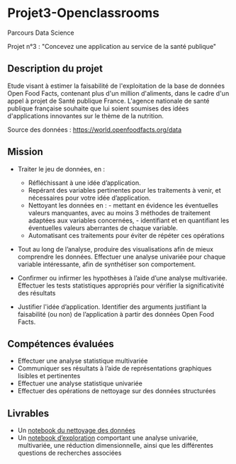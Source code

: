 # Projet3-Openclassrooms
Parcours Data Science

Projet n°3 : "Concevez une application au service de la santé publique"

## Description du projet 

Etude visant à estimer la faisabilité de l'exploitation de la base de données Open Food Facts, contenant plus d'un million d'aliments, dans le cadre d'un appel à projet de Santé publique France. L'agence nationale de santé publique française souhaite que lui soient soumises des idées d'applications innovantes sur le thème de la nutrition.

Source des données : https://world.openfoodfacts.org/data

## Mission

* Traiter le jeu de données, en :
    - Réfléchissant à une idée d’application.
    - Repérant des variables pertinentes pour les traitements à venir, et nécessaires pour votre idée d’application.
    - Nettoyant les données en :
          - mettant en évidence les éventuelles valeurs manquantes, avec au moins 3 méthodes de traitement adaptées aux variables concernées,
          - identifiant et en quantifiant les éventuelles valeurs aberrantes de chaque variable.
    - Automatisant ces traitements pour éviter de répéter ces opérations

* Tout au long de l’analyse, produire des visualisations afin de mieux comprendre les données. Effectuer une analyse univariée pour chaque variable intéressante, afin de synthétiser son comportement.
* Confirmer ou infirmer les hypothèses à l’aide d’une analyse multivariée. Effectuer les tests statistiques appropriés pour vérifier la significativité des résultats
* Justifier l'idée d’application. Identifier des arguments justifiant la faisabilité (ou non) de l’application à partir des données Open Food Facts.

## Compétences évaluées

* Effectuer une analyse statistique multivariée
* Communiquer ses résultats à l’aide de représentations graphiques lisibles et pertinentes
* Effectuer une analyse statistique univariée
* Effectuer des opérations de nettoyage sur des données structurées

## Livrables

* Un [notebook du nettoyage des données]()
* Un [notebook d’exploration]() comportant une analyse univariée, multivariée, une réduction dimensionnelle, ainsi que les différentes questions de recherches associées
